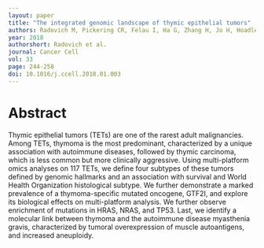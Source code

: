 ```yaml
---
layout: paper
title: "The integrated genomic landscape of thymic epithelial tumors"
authors: Radovich M, Pickering CR, Felau I, Ha G, Zhang H, Jo H, Hoadley KA, Anur P, Zhang J, McLellan M, Bowlby R, Matthew T, Danilova L, Hegde AM, Kim J, Leiserson MDM, Sethi G, Lu C, Ryan M, Su X, Cherniack AD, Robertson G, Akbani R, Spellman P, Weinstein JN, Hayes DN, Raphael B, Lichtenberg T, Leraas K, Zenklusen JC, The Cancer Genome Atlas Network, Fujimoto J, Scapulatempo-Neto C, Moreira AL, Hwang D, Huang J, Marino M, Korst R, Giaccone G, Gokmen-Polar Y, Badve S, Rajan A, Ströbel P, Girard N, Tsao MS, Marx A, Tsao AS, Loehrer PJ.
year: 2018
authorshort: Radovich et al.
journal: Cancer Cell
vol: 33
page: 244-258
doi: 10.1016/j.ccell.2018.01.003
---
```


# Abstract

Thymic epithelial tumors (TETs) are one of the rarest adult malignancies. Among TETs, thymoma is the most predominant, characterized by a unique association with autoimmune diseases, followed by thymic carcinoma, which is less common but more clinically aggressive. Using multi-platform omics analyses on 117 TETs, we define four subtypes of these tumors defined by genomic hallmarks and an association with survival and World Health Organization histological subtype. We further demonstrate a marked prevalence of a thymoma-specific mutated oncogene, GTF2I, and explore its biological effects on multi-platform analysis. We further observe enrichment of mutations in HRAS, NRAS, and TP53. Last, we identify a molecular link between thymoma and the autoimmune disease myasthenia gravis, characterized by tumoral overexpression of muscle autoantigens, and increased aneuploidy.
